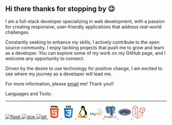 ## Hi there thanks for stopping by 😉


I am a full-stack developer specializing in web development, with a passion for creating responsive, user-friendly applications that address real-world challenges.

Constantly seeking to enhance my skills, I actively contribute to the open source community. I enjoy tackling projects that push me to grow and learn as a developer. You can explore some of my work on my GitHub page, and I welcome any opportunity to connect.

Driven by the desire to use technology for positive change, I am excited to see where my journey as a developer will lead me.

For more information, please [email](mailto:danielstay73@gmail.com) me! Thank you!!

Languages and Tools:

<hr>

<p align="left">

  <a href="https://flask.palletsprojects.com/" target="_blank" rel="noreferrer"> 
    <img src="https://www.vectorlogo.zone/logos/pocoo_flask/pocoo_flask-icon.svg" alt="flask" width="40" height="40"/> 
  </a> 
  <a href="https://cloud.google.com" target="_blank" rel="noreferrer"> 
    <img src="https://www.vectorlogo.zone/logos/google_cloud/google_cloud-icon.svg" alt="gcp" width="40" height="40"/> 
  </a> 
  <a href="https://git-scm.com/" target="_blank" rel="noreferrer"> 
    <img src="https://www.vectorlogo.zone/logos/git-scm/git-scm-icon.svg" alt="git" width="40" height="40"/> 
  </a>  
  <a href="https://www.w3.org/html/" target="_blank" rel="noreferrer"> 
    <img src="https://raw.githubusercontent.com/devicons/devicon/master/icons/html5/html5-original-wordmark.svg" alt="html5" width="40" height="40"/> 
  </a> 
  <a href="https://www.w3schools.com/css/" target="_blank" rel="noreferrer"> 
    <img src="https://raw.githubusercontent.com/devicons/devicon/master/icons/css3/css3-original-wordmark.svg" alt="css3" width="40" height="40"/> 
  </a> 
  <a href="https://www.linux.org/" target="_blank" rel="noreferrer"> 
    <img src="https://raw.githubusercontent.com/devicons/devicon/master/icons/linux/linux-original.svg" alt="linux" width="40" height="40"/> 
  </a> 
  <a href="https://www.mathworks.com/" target="_blank" rel="noreferrer"> 
  </a> 
  <a href="https://www.mysql.com/" target="_blank" rel="noreferrer"> 
    <img src="https://raw.githubusercontent.com/devicons/devicon/master/icons/mysql/mysql-original-wordmark.svg" alt="mysql" width="40" height="40"/> 
  </a> 
  <a href="https://www.postgresql.org" target="_blank" rel="noreferrer"> 
    <img src="https://raw.githubusercontent.com/devicons/devicon/master/icons/postgresql/postgresql-original-wordmark.svg" alt="postgresql" width="40" height="40"/> 
  </a> 
  <a href="https://www.php.net" target="_blank" rel="noreferrer">
    <img src="https://github.com/devicons/devicon/raw/master/icons/php/php-original.svg" alt="php" width="40" height="40"/> 
  </a>
 
  <a href="https://www.laravel.com" target="_blank" rel="noreferrer">
    <img src="https://raw.githubusercontent.com/devicons/devicon/master/icons/laravel/laravel-original.svg" alt="php" width="40" height="40"/> 
  </a>


  
</p>
